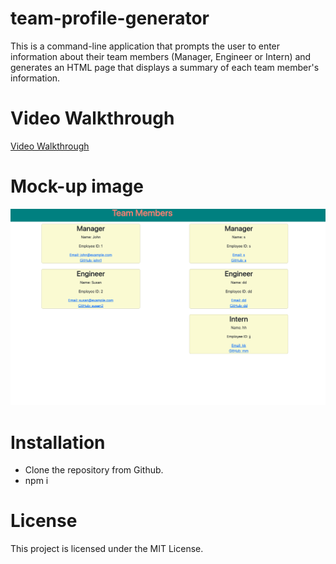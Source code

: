 # team-profile-generator
This is a command-line application that prompts the user to enter information about their team members (Manager, Engineer or Intern) and generates an HTML page that displays a summary of each team member's information.

# Video Walkthrough 
[Video Walkthrough](https://youtu.be/v9x_t-zrWwI)
# Mock-up image
![Mock-up img](mockup.png)
# Installation 
* Clone the repository from Github.
* npm i
# License
This project is licensed under the MIT License.
